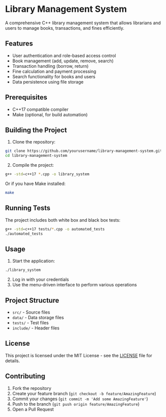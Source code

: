 # Library Management System

A comprehensive C++ library management system that allows librarians and users to manage books, transactions, and fines efficiently.

## Features

- User authentication and role-based access control
- Book management (add, update, remove, search)
- Transaction handling (borrow, return)
- Fine calculation and payment processing
- Search functionality for books and users
- Data persistence using file storage

## Prerequisites

- C++17 compatible compiler
- Make (optional, for build automation)

## Building the Project

1. Clone the repository:
```bash
git clone https://github.com/yourusername/library-management-system.git
cd library-management-system
```

2. Compile the project:
```bash
g++ -std=c++17 *.cpp -o library_system
```

Or if you have Make installed:
```bash
make
```

## Running Tests

The project includes both white box and black box tests:

```bash
g++ -std=c++17 tests/*.cpp -o automated_tests
./automated_tests
```

## Usage

1. Start the application:
```bash
./library_system
```

2. Log in with your credentials
3. Use the menu-driven interface to perform various operations

## Project Structure

- `src/` - Source files
- `data/` - Data storage files
- `tests/` - Test files
- `include/` - Header files

## License

This project is licensed under the MIT License - see the [LICENSE](LICENSE) file for details.

## Contributing

1. Fork the repository
2. Create your feature branch (`git checkout -b feature/AmazingFeature`)
3. Commit your changes (`git commit -m 'Add some AmazingFeature'`)
4. Push to the branch (`git push origin feature/AmazingFeature`)
5. Open a Pull Request 